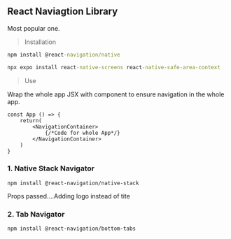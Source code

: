## React Naviagtion Library

Most popular one.

> Installation

```cmd
npm install @react-navigation/native

npx expo install react-native-screens react-native-safe-area-context
```

> Use

Wrap the whole app JSX with <NavigationContainer> component to ensure navigation in the whole app.

```JSX
const App () => {
    return(
        <NavigationContainer>
            {/*Code for whole App*/}
        </NavigationContainer>
    )
}
```

### 1. Native Stack Navigator

```
npm install @react-navigation/native-stack
```

Props passed....Adding logo instead of tite

### 2. Tab Navigator

```
npm install @react-navigation/bottom-tabs
```
